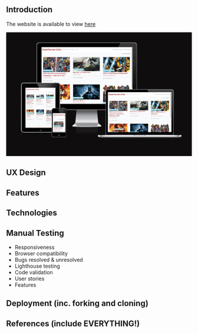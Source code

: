 ## Introduction

The website is available to view [here](https://project4-blog-ap-0464f823fc69.herokuapp.com/)

![am-i-responsive](staticfiles/images/am-i-responsive.png)

## UX Design
## Features
## Technologies
## Manual Testing
- Responsiveness
- Browser compatibility
- Bugs resolved & unresolved
- Lighthouse testing
- Code validation
- User stories
- Features
## Deployment (inc. forking and cloning)
## References (include EVERYTHING!)
